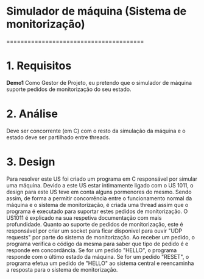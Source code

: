 # Simulador de máquina (Sistema de monitorização)
=======================================

# 1. Requisitos

**Demo1** Como Gestor de Projeto, eu pretendo que o simulador de máquina suporte pedidos de monitorização do seu estado.

# 2. Análise

Deve ser concorrente (em C) com o resto da simulação da máquina e o estado deve ser partilhado entre threads.

# 3. Design

Para resolver este US foi criado um programa em C responsável por simular uma máquina. Devido a este US estar intimamente ligado com o US 1011, o design para este US teve em conta alguns pormenores do mesmo. Sendo assim, de forma a permitir concorrência entre o funcionamento normal da máquina e o sistema de monitorização, é criada uma thread assim que o programa é executado para suportar estes pedidos de monitorização. O US1011 é explicado na sua respetiva documentação com mais profundidade. Quanto ao suporte de pedidos de monitorização, este é responsável por criar um socket para ficar disponivel para ouvir "UDP requests" por parte do sistema de monitorização. Ao receber um pedido, o programa verifica o código da mesma para saber que tipo de pedido é e responde em concordância. Se for um pedido "HELLO", o programa responde com o último estado da máquina. Se for um pedido "RESET", o programa efetua um pedido de "HELLO" ao sistema central e reencaminha a resposta para o sistema de monitorização.

